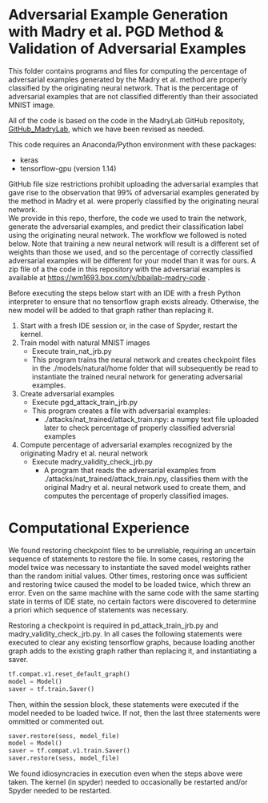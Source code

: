 # Adversarial Example Generation with Madry et al. PGD Method &  Validation of Adversarial Examples

This folder contains programs and files for computing the percentage of adversarial examples generated by 
the Madry et al. method are properly classified by the originating neural network.  That is the percentage 
of adversarial examples that are not classified differently than their associated MNIST image.

All of the code is based on the code in the MadryLab GitHub repositoty, 
[GitHub_MadryLab](https://github.com/MadryLab/mnist_challenge), which we have been revised as needed.

This code requires an Anaconda/Python environment with these packages:
  - keras
  - tensorflow-gpu (version 1.14)

GitHub file size restrictions prohibit uploading the adversarial examples that gave rise to the observation that 
99% of adversarial examples generated by the method in Madry et al. were properly classified by the originating neural network.  
We provide in this repo, therfore, the code we used to train the network, generate the adversarial examples, and 
predict their classification label using the originating neural network.    The workflow we followed is noted below.  Note 
that training a new neural network will result is a different set of weights than those 
we used, and so the percentage of correctly classified adversarial examples will be different for your model than 
it was for ours.  A zip file of a the code in this repository with the adversarial examples is available at https://wm1693.box.com/v/bbailab-madry-code . 

Before executing the steps below start with an IDE with a fresh Python interpreter to ensure 
that no tensorflow graph exists already.  Otherwise, the new model will be added to that 
graph rather than replacing it.

<!--- Caveat: It is a known problem with Tesnorflow 1.14 (possibly likely depending on your installation) that you will need to restart the Python interpreter from one step to another when they use Tensorflow to avoid an error in loading the model.  --->

<!--- 1. Download Madry checkpoint files
  - From the command line execute this statement: python fetch_model.py natural
  - This original Madry program will create a folder named models and place some checkpoint files within it
2. Create a file of adversarial examples that will be used during training
  - Execute the original Madry files pgd_attack.py
  - This creates a numpy file in the attacks/ folder with the name specified in the config.json file
3. Delete all files in the models/ subfolder
  - Training the neural network anew will create new checkpoint files that we will use.  --->
1. Start with a fresh IDE session or, in the case of Spyder, restart the kernel.
2. Train model with natural MNIST images
    - Execute train_nat_jrb.py
	- This program trains the neural network and creates checkpoint files in the ./models/natural/home folder that will subsequently be read to instantiate the trained neural network for generating adversarial examples.
3. Create adversarial examples
    - Execute pgd_attack_train_jrb.py
	- This program creates a file with adversarial examples:
	    - ./attacks/nat_trained/attack_train.npy: a numpy text file uploaded later to check percentage of properly classified adversrial examples
		<!--- ./attacks/nat_trained/madry_adv_eg_nat_trained.csv: adversarial example data we used in our research where the first field is the ground truth of the MNIST image and the remaining 784 values are the adversarial example image data. --->
4. Compute percentage of adversarial examples recognized by the originating Madry et al. neural network
    - Execute madry_validity_check_jrb.py
      - A program that reads the adversarial examples from ./attacks/nat_trained/attack_train.npy, classifies them with the original Madry et al. neural network used to create them, and computes the percentage of properly classified images.
<!--- 	- Execute run_attack_jrb.py
	  - Code from Madry revised to evaluate the classification of the 60000 adversarial examples based on the MNIST training set, similarly to the code in the bullet above. --->

# Computational Experience

We found restoring checkpoint files to be unreliable, requiring an uncertain sequence of statements to restore the file.  In some cases, restoring 
the model twice was necessary to instantiate the saved model weights rather than the random initial values.  Other times, restoring once was sufficient and 
restoring twice caused the model to be loaded twice, which threw an error.  Even on the same machine with the same code with the same starting state in terms of
IDE state, no certain factors were discovered to determine a priori which sequence of statements was necessary.  

Restoring a checkpoint is required in pd_attack_train_jrb.py and madry_validity_check_jrb.py.  In all cases the following statements were executed to 
clear any existing tensorflow graphs, because loading another graph adds to the existing graph rather than replacing it, and instantiating a saver.

```python
tf.compat.v1.reset_default_graph()
model = Model()
saver = tf.train.Saver()
```

Then, within the session block, these statements were executed if the model needed to be loaded twice.  If not, then the last three statements were ommitted or 
commented out.

```python
saver.restore(sess, model_file)
model = Model()
saver = tf.compat.v1.train.Saver()
saver.restore(sess, model_file)
```

We found idiosyncracies in execution even when the steps above were taken.  The kernel (in spyder) needed to occasionally be restarted and/or Spyder needed to be restarted.